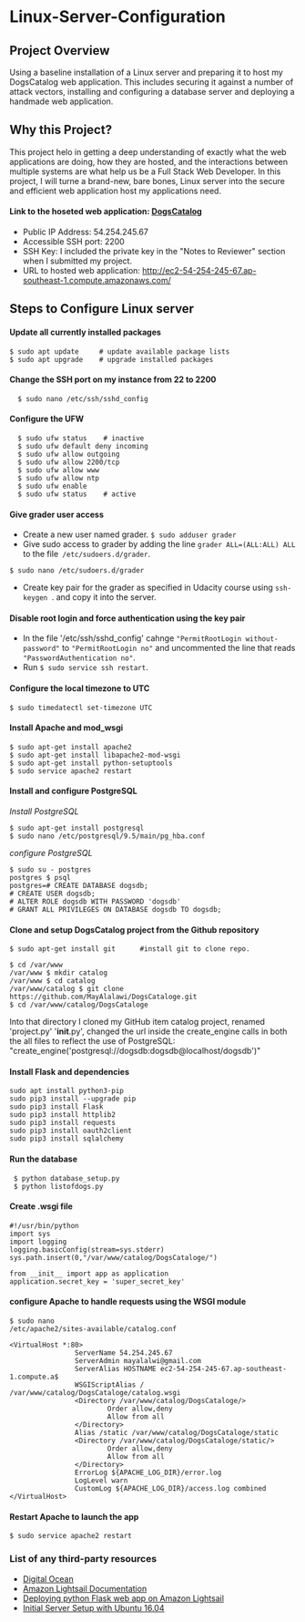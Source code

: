 # Linux-Server-Configuration


## Project Overview
Using a baseline installation of a Linux server and preparing it to host my DogsCatalog web application. This includes securing it against a number of attack vectors, installing and configuring a database server and deploying a handmade web application. 

## Why this Project?

This project helo in getting a deep understanding of exactly what the web applications are doing, how they are hosted, and the interactions between multiple systems are what help us be a Full Stack Web Developer. In this project, I will turne a brand-new, bare bones, Linux server into the secure and efficient web application host my applications need.

#### Link to the hoseted web application: <a href = "https://github.com/MayAlalawi/DogsCataloge.git">DogsCatalog</a>
  - Public IP Address: 54.254.245.67
  - Accessible SSH port: 2200
  - SSH Key: I included the private key in the "Notes to Reviewer" section when I submitted my project.
  - URL to hosted web application: http://ec2-54-254-245-67.ap-southeast-1.compute.amazonaws.com/

## Steps to Configure Linux server
#### <strong>Update all currently installed packages</strong>

 ```
 $ sudo apt update     # update available package lists
 $ sudo apt upgrade    # upgrade installed packages
```

#### Change the SSH port on my instance from 22 to 2200
```
  $ sudo nano /etc/ssh/sshd_config
```

#### Configure the UFW

```
  $ sudo ufw status    # inactive
  $ sudo ufw default deny incoming
  $ sudo ufw allow outgoing
  $ sudo ufw allow 2200/tcp
  $ sudo ufw allow www
  $ sudo ufw allow ntp 
  $ sudo ufw enable
  $ sudo ufw status    # active

```

#### Give grader user access
- Create a new user named grader.
  ```$ sudo adduser grader```
- Give sudo access to grader by adding the line ```grader ALL=(ALL:ALL) ALL ``` to the file``` /etc/sudoers.d/grader```.

```$ sudo nano /etc/sudoers.d/grader```
- Create key pair for the grader as specified in Udacity course using ```ssh-keygen ```. and copy it into the server.

#### Disable root login and force authentication using the key pair
- In the file '/etc/ssh/sshd_config' cahnge ```"PermitRootLogin without-password"``` to ```"PermitRootLogin no"``` and uncommented the line that reads ```"PasswordAuthentication no"```.
-  Run ```$ sudo service ssh restart```.

#### Configure the local timezone to UTC
```$ sudo timedatectl set-timezone UTC```

#### Install Apache and mod_wsgi 
```
$ sudo apt-get install apache2
$ sudo apt-get install libapache2-mod-wsgi
$ sudo apt-get install python-setuptools
$ sudo service apache2 restart
```
#### Install and configure PostgreSQL
_Install PostgreSQL_
```
$ sudo apt-get install postgresql
$ sudo nano /etc/postgresql/9.5/main/pg_hba.conf
```
_configure PostgreSQL_
```
$ sudo su - postgres
postgres $ psql
postgres=# CREATE DATABASE dogsdb;
# CREATE USER dogsdb;
# ALTER ROLE dogsdb WITH PASSWORD 'dogsdb'
# GRANT ALL PRIVILEGES ON DATABASE dogsdb TO dogsdb;
```

#### Clone and setup DogsCatalog project from the Github repository
```
$ sudo apt-get install git      #install git to clone repo.

$ cd /var/www
/var/www $ mkdir catalog
/var/www $ cd catalog
/var/www/catalog $ git clone https://github.com/MayAlalawi/DogsCataloge.git
$ cd /var/www/catalog/DogsCataloge
```

Into that directory I cloned my GitHub item catalog project, renamed 'project.py' '__init__.py', changed the url inside the create_engine calls in both the all files to reflect the use of PostgreSQL: "create_engine('postgresql://dogsdb:dogsdb@localhost/dogsdb')"

#### Install Flask and dependencies
```
sudo apt install python3-pip
sudo pip3 install --upgrade pip
sudo pip3 install Flask
sudo pip3 install httplib2
sudo pip3 install requests
sudo pip3 install oauth2client
sudo pip3 install sqlalchemy
```
#### Run the database 
```
 $ python database_setup.py
 $ python listofdogs.py
```


#### Create .wsgi file
```
#!/usr/bin/python
import sys
import logging
logging.basicConfig(stream=sys.stderr)
sys.path.insert(0,"/var/www/catalog/DogsCataloge/")

from __init__ import app as application
application.secret_key = 'super_secret_key'

```

#### configure Apache to handle requests using the WSGI module
<code>$ sudo nano /etc/apache2/sites-available/catalog.conf</code>

```
<VirtualHost *:80>
                ServerName 54.254.245.67
                ServerAdmin mayalalwi@gmail.com
                ServerAlias HOSTNAME ec2-54-254-245-67.ap-southeast-1.compute.a$
                WSGIScriptAlias / /var/www/catalog/DogsCataloge/catalog.wsgi
                <Directory /var/www/catalog/DogsCataloge/>
                        Order allow,deny
                        Allow from all
                </Directory>
                Alias /static /var/www/catalog/DogsCataloge/static
                <Directory /var/www/catalog/DogsCataloge/static/>
                        Order allow,deny
                        Allow from all
                </Directory>
                ErrorLog ${APACHE_LOG_DIR}/error.log
                LogLevel warn
                CustomLog ${APACHE_LOG_DIR}/access.log combined
</VirtualHost>

```

#### Restart Apache to launch the app
<code>$ sudo service apache2 restart </code>


### List of any third-party resources

- <a href="https://www.digitalocean.com/community/tutorials/how-to-deploy-a-flask-application-on-an-ubuntu-vps">Digital Ocean</a>
- <a href="https://docs.aws.amazon.com/lightsail/index.html#lang/en_us">Amazon Lightsail Documentation</a>
- <a href="https://hk.saowen.com/a/0a0048ca7141440d0553425e8df46b16cdf4c13f50df4c5888256393d34bb1b9">Deploying python Flask web app on Amazon Lightsail</a>
- <a href="https://www.digitalocean.com/community/tutorials/initial-server-setup-with-ubuntu-16-04">Initial Server Setup with Ubuntu 16.04</a>

